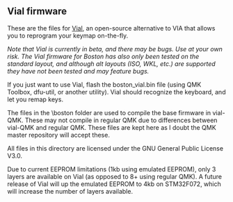## Vial firmware

These are the files for [Vial](https://get.vial.today/), an open-source alternative to VIA that allows you to reprogram your keymap on-the-fly. 

*Note that Vial is currently in beta, and there may be bugs. Use at your own risk. The Vial firmware for Boston has also only been tested on the standard layout, and although alt layouts (ISO, WKL, etc.) are supported they have not been tested and may feature bugs.* 

If you just want to use Vial, flash the boston_vial.bin file (using QMK Toolbox, dfu-util, or another utility). Vial should recognize the keyboard, and let you remap keys.

The files in the \boston folder are used to compile the base firmware in vial-QMK. These may not compile in regular QMK due to differences between vial-QMK and regular QMK. These files are kept here as I doubt the QMK master repository will accept these.

All files in this directory are licensed under the GNU General Public License V3.0.

Due to current EEPROM limitations (1kb using emulated EEPROM), only 3 layers are available on Vial (as opposed to 8+ using regular QMK). A future release of Vial will up the emulated EEPROM to 4kb on STM32F072, which will increase the number of layers available. 